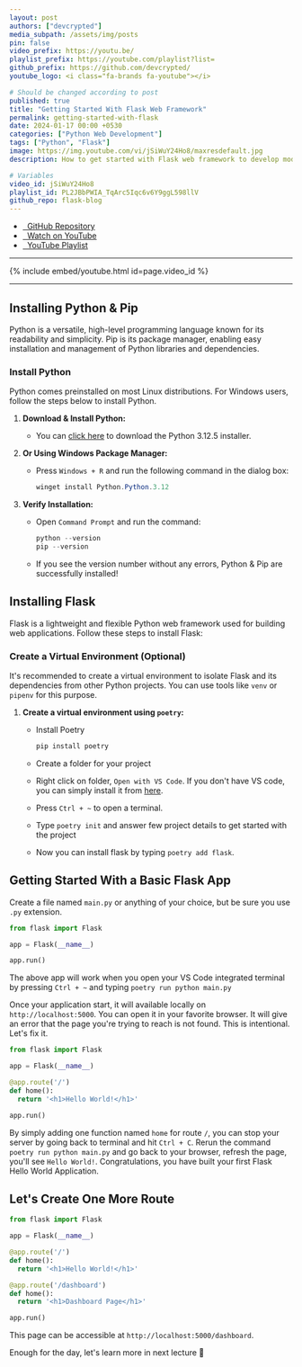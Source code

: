 ```yaml
---
layout: post
authors: ["devcrypted"]
media_subpath: /assets/img/posts
pin: false
video_prefix: https://youtu.be/
playlist_prefix: https://youtube.com/playlist?list=
github_prefix: https://github.com/devcrypted/
youtube_logo: <i class="fa-brands fa-youtube"></i>

# Should be changed according to post
published: true
title: "Getting Started With Flask Web Framework"
permalink: getting-started-with-flask
date: 2024-01-17 00:00 +0530 
categories: ["Python Web Development"]
tags: ["Python", "Flask"]
image: https://img.youtube.com/vi/jSiWuY24Ho8/maxresdefault.jpg
description: How to get started with Flask web framework to develop modern web applications

# Variables
video_id: jSiWuY24Ho8
playlist_id: PL2JBbPWIA_TqArc5Iqc6v6Y9ggL598llV
github_repo: flask-blog
---
```


- [<i class="fa-brands fa-github"></i> &nbsp; GitHub Repository]({{page.github_prefix}}{{page.github_repo}})
- [<i class="fa-brands fa-youtube"></i> &nbsp; Watch on YouTube]({{page.video_prefix}}{{page.video_id}})
- [<i class="fa-solid fa-list"></i> &nbsp; YouTube Playlist]({{page.playlist_prefix}}{{page.playlist_id}})

---

{% include embed/youtube.html id=page.video_id %}

---

## Installing Python & Pip

Python is a versatile, high-level programming language known for its readability and simplicity. Pip is its package manager, enabling easy installation and management of Python libraries and dependencies.

### Install Python

Python comes preinstalled on most Linux distributions. For Windows users, follow the steps below to install Python.

1. **Download & Install Python:**
   - You can [click here](https://www.python.org/downloads/release/python-3125/) to download the Python 3.12.5 installer.

2. **Or Using Windows Package Manager:**
   - Press `Windows + R` and run the following command in the dialog box:

     ```powershell
     winget install Python.Python.3.12
     ```

3. **Verify Installation:**
   - Open `Command Prompt` and run the command:

     ```powershell
     python --version
     pip --version
     ```

   - If you see the version number without any errors, Python & Pip are successfully installed!

## Installing Flask

Flask is a lightweight and flexible Python web framework used for building web applications. Follow these steps to install Flask:

### Create a Virtual Environment (Optional)

It's recommended to create a virtual environment to isolate Flask and its dependencies from other Python projects. You can use tools like `venv` or `pipenv` for this purpose.

1. **Create a virtual environment using `poetry`:**

   - Install Poetry

      ```powershell
      pip install poetry
      ```

   - Create a folder for your project
   - Right click on folder, `Open with VS Code`. If you don't have VS code, you can simply install it from [here](https://code.visualstudio.com/Download).
   - Press `Ctrl + ~` to open a terminal.
   - Type `poetry init` and answer few project details to get started with the project
   - Now you can install flask by typing `poetry add flask`.

## Getting Started With a Basic Flask App

Create a file named `main.py` or anything of your choice, but be sure you use `.py` extension.

```python
from flask import Flask

app = Flask(__name__)

app.run()
```

The above app will work when you open your VS Code integrated terminal by pressing `Ctrl + ~` and typing `poetry run python main.py`

Once your application start, it will available locally on `http://localhost:5000`. You can open it in your favorite browser. It will give an error that the page you're trying to reach is not found. This is intentional. Let's fix it.

```python
from flask import Flask

app = Flask(__name__)

@app.route('/')
def home():
  return '<h1>Hello World!</h1>'

app.run()
```

By simply adding one function named `home` for route `/`, you can stop your server by going back to terminal and hit `Ctrl + C`.
Rerun the command `poetry run python main.py` and go back to your browser, refresh the page, you'll see `Hello World!`.
Congratulations, you have built your first Flask Hello World Application.

## Let's Create One More Route

```python
from flask import Flask

app = Flask(__name__)

@app.route('/')
def home():
  return '<h1>Hello World!</h1>'

@app.route('/dashboard')
def home():
  return '<h1>Dashboard Page</h1>'

app.run()
```

This page can be accessible at `http://localhost:5000/dashboard`.

Enough for the day, let's learn more in next lecture 🙂

